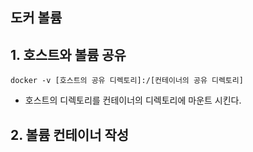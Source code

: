 
## 도커 볼륨 


## 1. 호스트와 볼륨 공유 


```
docker -v [호스트의 공유 디렉토리]:/[컨테이너의 공유 디렉토리]
```

- 호스트의 디렉토리를 컨테이너의 디렉토리에 마운트 시킨다.


## 2. 볼륨 컨테이너 작성

